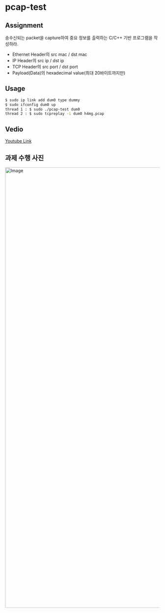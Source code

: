 # pcap-test

## Assignment
송수신되는 packet을 capture하여 중요 정보를 출력하는 C/C++ 기반 프로그램을 작성하라.

- Ethernet Header의 src mac / dst mac
- IP Header의 src ip / dst ip
- TCP Header의 src port / dst port
- Payload(Data)의 hexadecimal value(최대 20바이트까지만)


## Usage

```bash
$ sudo ip link add dum0 type dummy
$ sudo ifconfig dum0 up
thread 1 : $ sudo ./pcap-test dum0
thread 2 : $ sudo tcpreplay -i dum0 h4mg.pcap
```

## Vedio
[Youtube Link](https://youtu.be/WpXeyJShsVA)   

## 과제 수행 사진
<img width="2628" height="1429" alt="Image" src="https://github.com/user-attachments/assets/efe9af46-8516-4a67-a3fb-75bd4f6ed250" />
